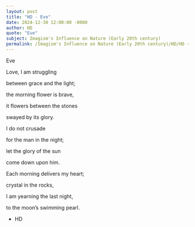 ```yaml
---
layout: post
title: "HD - Eve"
date: 2024-12-30 12:00:00 -0000
author: HD
quote: "Eve"
subject: Imagism's Influence on Nature (Early 20th century)
permalink: /Imagism's Influence on Nature (Early 20th century)/HD/HD - Eve
---
```


Eve

Love, I am struggling

between grace and the light;

the morning flower is brave,

it flowers between the stones

swayed by its glory.

I do not crusade

for the man in the night;

let the glory of the sun

come down upon him.

Each morning delivers my heart;  

crystal in the rocks,

I am yearning the last night,

to the moon’s swimming pearl.










    

    


- HD
